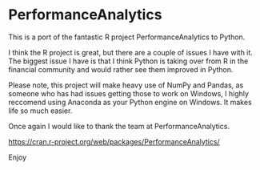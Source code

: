# PerformanceAnalytics

This is a port of the fantastic R project PerformanceAnalytics to Python.  

I think the R project is great, but there are a couple of issues I have with it.  The biggest issue I have is that I think Python is taking over from R in the financial community and would rather see them improved in Python.

Please note, this project will make heavy use of NumPy and Pandas, as someone who has had issues getting those to work on Windows, I highly reccomend using Anaconda as your Python engine on Windows.  It makes life so much easier.

Once again I would like to thank the team at PerformanceAnalytics.

https://cran.r-project.org/web/packages/PerformanceAnalytics/

Enjoy
